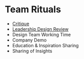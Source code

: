 # Team Rituals

- [Critique](critique.md)
- [Leadership Design Review](leadership-design-review.md)
- Design Team Working Time
- Company Demo
- Education & Inspiration Sharing
- Sharing of Insights